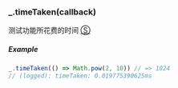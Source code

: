 ### _.timeTaken(callback)

测试功能所花费的时间 [&#x24C8;](https://github.com/MuYunyun/diana/blob/master/src/common/time/timeTaken.ts "View in source")

##### Example
```js
_.timeTaken(() => Math.pow(2, 10)) // => 1024
// (logged): timeTaken: 0.019775390625ms
```